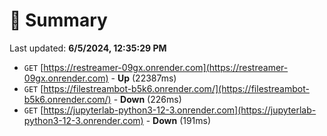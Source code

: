 # 📖 Summary
Last updated: **6/5/2024, 12:35:29 PM**

- `GET` [https://restreamer-09gx.onrender.com](https://restreamer-09gx.onrender.com) - **Up** (22387ms)
- `GET` [https://filestreambot-b5k6.onrender.com/](https://filestreambot-b5k6.onrender.com/) - **Down** (226ms)
- `GET` [https://jupyterlab-python3-12-3.onrender.com](https://jupyterlab-python3-12-3.onrender.com) - **Down** (191ms)
